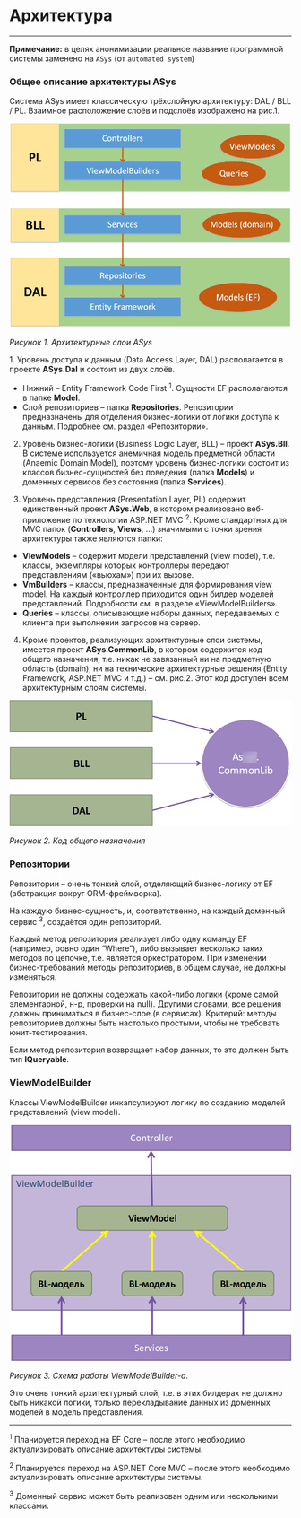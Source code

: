 # Архитектура
---

**Примечание:** в целях анонимизации реальное название программной системы заменено на `ASys` (от `automated system`)

### Общее описание архитектуры ASys

Система ASys имеет классическую трёхслойную архитектуру: DAL / BLL / PL. Взаимное расположение слоёв и подслоёв изображено на рис.1.

![](architecture-description-img/layers.png)

_Рисунок 1. Архитектурные слои ASys_

1. Уровень доступа к данным (Data Access Layer, DAL) располагается в проекте **ASys.Dal** и состоит из двух слоёв.

*   Нижний – Entity Framework Code First <sup>1</sup>. Сущности EF располагаются в папке **Model**.
*   Слой репозиториев – папка **Repositories**. Репозитории предназначены для отделения бизнес-логики от логики доступа к данным. Подробнее см. раздел «Репозитории».

2. Уровень бизнес-логики (Business Logic Layer, BLL) – проект **ASys.Bll**. В системе используется анемичная модель предметной области (Anaemic Domain Model), поэтому уровень бизнес-логики состоит из классов бизнес-сущностей без поведения (папка **Models**) и доменных сервисов без состояния (папка **Services**).

3. Уровень представления (Presentation Layer, PL) содержит единственный проект **ASys.Web**, в котором реализовано веб-приложение по технологии ASP.NET MVC <sup>2</sup>. Кроме стандартных для MVC папок (**Controllers**, **Views**, …) значимыми с точки зрения архитектуры также являются папки:

*   **ViewModels** – содержит модели представлений (view model), т.е. классы, экземпляры которых контроллеры передают представлениям («вьюхам») при их вызове.
*   **VmBuilders** – классы, предназначенные для формирования view model. На каждый контроллер приходится один билдер моделей представлений. Подробности см. в разделе «ViewModelBuilders».
*   **Queries** – классы, описывающие наборы данных, передаваемых с клиента при выполнении запросов на сервер.

4. Кроме проектов, реализующих архитектурные слои системы, имеется проект **ASys.CommonLib**, в котором содержится код общего назначения, т.е. никак не завязанный ни на предметную область (domain), ни на технические архитектурные решения (Entity Framework, ASP.NET MVC и т.д.) – см. рис.2. Этот код доступен всем архитектурным слоям системы.

![](architecture-description-img/common-lib.png)

_Рисунок 2. Код общего назначения_

### Репозитории

Репозитории – очень тонкий слой, отделяющий бизнес-логику от EF (абстракция вокруг ORM-фреймворка).

На каждую бизнес-сущность, и, соответственно, на каждый доменный сервис <sup>3</sup>, создаётся один репозиторий.

Каждый метод репозитория реализует либо одну команду EF (например, ровно один “Where”), либо вызывает несколько таких методов по цепочке, т.е. является оркестратором. При изменении бизнес-требований методы репозиториев, в общем случае, не должны изменяться.

Репозитории не должны содержать какой-либо логики (кроме самой элементарной, н-р, проверки на null). Другими словами, все решения должны приниматься в бизнес-слое (в сервисах). Критерий: методы репозиториев должны быть настолько простыми, чтобы не требовать юнит-тестирования.

Если метод репозитория возвращает набор данных, то это должен быть тип **IQueryable<T>**.

### ViewModelBuilder

Классы ViewModelBuilder инкапсулируют логику по созданию моделей представлений (view model).

![](architecture-description-img/view-model-builder.png)

_Рисунок 3. Схема работы ViewModelBuilder-а._

Это очень тонкий архитектурный слой, т.е. в этих билдерах не должно быть никакой логики, только перекладывание данных из доменных моделей в модель представления.

* * *

<sup>1</sup> Планируется переход на EF Core – после этого необходимо актуализировать описание архитектуры системы.

<sup>2</sup> Планируется переход на ASP.NET Core MVC – после этого необходимо актуализировать описание архитектуры системы.

<sup>3</sup> Доменный сервис может быть реализован одним или несколькими классами.